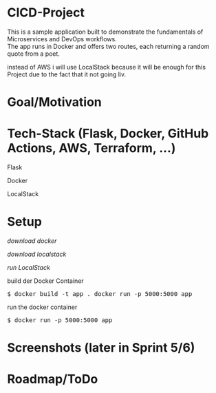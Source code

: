 # CICD-Project
This is a sample application built to demonstrate the fundamentals of Microservices and DevOps workflows.  
The app runs in Docker and offers two routes, each returning a random quote from a poet.

instead of AWS i will use LocalStack because it will be enough for this Project due to the fact that it not going liv.

# Goal/Motivation

# Tech-Stack (Flask, Docker, GitHub Actions, AWS, Terraform, …)
Flask </p>
Docker </p>
LocalStack </p>

# Setup

*download docker* </p>
*download localstack* </p>
*run LocalStack* </p>

build der Docker Container
<pre>$ docker build -t app . docker run -p 5000:5000 app</pre>

run the docker container
<pre>$ docker run -p 5000:5000 app</pre>

# Screenshots (later in Sprint 5/6)

# Roadmap/ToDo
